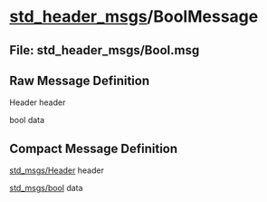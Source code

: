 # [std_header_msgs](../README.md)/BoolMessage #

## File: std_header_msgs/Bool.msg
## Raw Message Definition
  
Header header  
  
bool data  


## Compact Message Definition
  
[std_msgs/Header](http://docs.ros.org/en/melodic/api/std_msgs/html/msg/Header.html) header  
  
[std_msgs/bool](http://docs.ros.org/en/melodic/api/std_msgs/html/msg/Byte.html) data  

